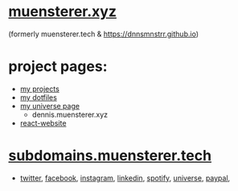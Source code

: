 # [muensterer.xyz](https://muensterer.xyz)

(formerly muensterer.tech & https://dnnsmnstrr.github.io)

# project pages:

- [my projects](https://dnnsmnstrr.github.io/projects)
- [my dotfiles](https://dnnsmnstrr.github.io/dotfiles)
- [my universe page](http://dennis.muensterer.xyz)
  - dennis.muensterer.xyz
- [react-website](https://dnnsmnstrr.github.io/website)

# [subdomains.muensterer.tech](http://subdomains.muensterer.xyz)
- [twitter](http://twitter.muensterer.tech), [facebook](http://facebook.muensterer.tech), [instagram](http://insta.muensterer.tech), [linkedin](http://in.muensterer.tech), [spotify](http://spotify.muensterer.tech), [universe](http://universe.muensterer.tech), [paypal](http://paypal.muensterer.tech), 
